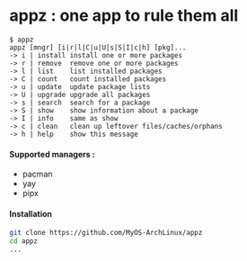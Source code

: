 # appz : one app to rule them all

```
$ appz
appz [mngr] [i|r|l|C|u|U|s|S|I|c|h] [pkg]...
-> i | install install one or more packages
-> r | remove  remove one or more packages
-> l | list    list installed packages
-> C | count   count installed packages
-> u | update  update package lists
-> U | upgrade upgrade all packages
-> s | search  search for a package
-> S | show    show information about a package
-> I | info    same as show
-> c | clean   clean up leftover files/caches/orphans
-> h | help    show this message
```

#### Supported managers : 
- pacman
- yay
- pipx

#### Installation
```bash
git clone https://github.com/MyOS-ArchLinux/appz
cd appz
...
```
